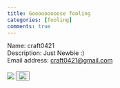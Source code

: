 ```yaml
---
title: Gooooooooose fooling
categories: [fooling]
comments: true
---
```


Name: craft0421
<br>
Description: Just Newbie :)
<br>
Email address: craft0421@gmail.com
<br><br>
<img src="https://craft0421.github.io/assets/img/goose.jpg">
<button type="button" class="btm_image" id="img_btn"><img src="https://craft0421.github.io/assets/img/goose.jpg"></button>
